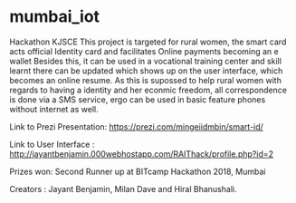 # mumbai_iot
Hackathon KJSCE
This project is targeted for rural women, the smart card acts official Identity card and facilitates Online payments becoming an e wallet Besides this, it can be used in a vocational training center and skill learnt there can be updated which shows up on the user interface, which becomes an online resume. As this is supossed to help rural women with regards to having a identity and her econmic freedom, all correspondence is done via a SMS service, ergo can be used in basic feature phones without internet as well.

Link to Prezi Presentation: https://prezi.com/mingeiidmbin/smart-id/

Link to User Interface : http://jayantbenjamin.000webhostapp.com/RAIThack/profile.php?id=2

Prizes won: Second Runner up at BITcamp Hackathon 2018, Mumbai

Creators : Jayant Benjamin, Milan Dave and Hiral Bhanushali.
